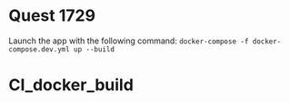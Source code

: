 # Quest 1729

Launch the app with the following command: `docker-compose -f docker-compose.dev.yml up --build`
# CI_docker_build
